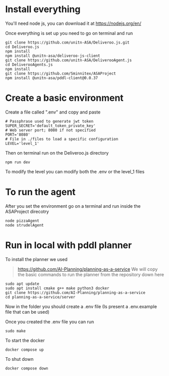 # Install everything
You'll need node js, you can download it at https://nodejs.org/en/

Once everything is set up you need to go on terminal and run

```
git clone https://github.com/unitn-ASA/Deliveroo.js.git
cd Deliveroo.js
npm install
npm install @unitn-asa/deliveroo-js-client
git clone https://github.com/unitn-ASA/DeliverooAgent.js
cd DeliverooAgents.js
npm install
git clone https://github.com/Sminnitex/ASAProject
npm install @unitn-asa/pddl-client@0.0.37
```

# Create a basic environment
Create a file called ".env" and copy and paste

```
# Passphrase used to generate jwt token
SUPER_SECRET='default_token_private_key'
# Web server port; 8080 if not specified
PORT='8080'
# File in ./files to load a specific configuration
LEVEL='level_1'
```

Then on terminal run on the Deliveroo.js directory
```
npm run dev
```
To modify the level you can modify both the .env or the level_1 files

# To run the agent
After you set the environment go on a terminal and run inside the ASAProject direcotry
```
node pizzaAgent
node strudelAgent
```

# Run in local with pddl planner

To install the planner we used
>   https://github.com/AI-Planning/planning-as-a-service
We will copy the basic commands to run the planner from the repository down here
```
sudo apt update
sudo apt install cmake g++ make python3 docker
git clone https://github.com/AI-Planning/planning-as-a-service
cd planning-as-a-service/server
```
Now in the folder you should create a .env file (Is present a .env.example file that can be used)

Once you created the .env file you can run
```
sudo make
```

To start the docker
```
docker compose up 
```
To shut down
```
docker compose down
```


